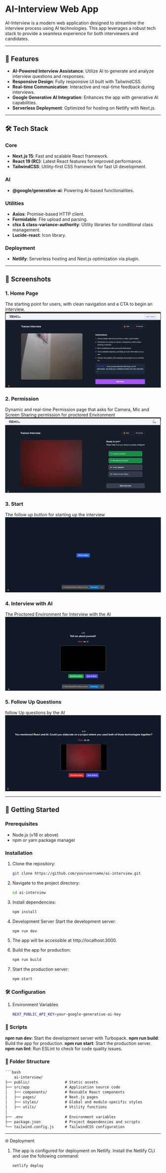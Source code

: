 # AI-Interview Web App

AI-Interview is a modern web application designed to streamline the interview process using AI technologies. This app leverages a robust tech stack to provide a seamless experience for both interviewers and candidates.

---

## 🚀 Features
- **AI-Powered Interview Assistance**: Utilize AI to generate and analyze interview questions and responses.
- **Responsive Design**: Fully responsive UI built with TailwindCSS.
- **Real-time Communication**: Interactive and real-time feedback during interviews.
- **Google Generative AI Integration**: Enhances the app with generative AI capabilities.
- **Serverless Deployment**: Optimized for hosting on Netlify with Next.js.

---

## 🛠️ Tech Stack
### Core
- **Next.js 15**: Fast and scalable React framework.
- **React 19 (RC)**: Latest React features for improved performance.
- **TailwindCSS**: Utility-first CSS framework for fast UI development.

### AI
- **@google/generative-ai**: Powering AI-based functionalities.

### Utilities
- **Axios**: Promise-based HTTP client.
- **Formidable**: File upload and parsing.
- **clsx & class-variance-authority**: Utility libraries for conditional class management.
- **Lucide-react**: Icon library.

### Deployment
- **Netlify**: Serverless hosting and Next.js optimization via plugin.

---

## 📸 Screenshots

### 1. **Home Page**
The starting point for users, with clean navigation and a CTA to begin an interview.
![Home Page](./public/Screenshots/Home.png)

### 2. **Permission**
Dynamic and real-time Permission page that asks for Camera, Mic and Screen Sharing permission for proctored Environment
![Permission Page](./public/Screenshots/Permission.png)

### 3. **Start**
The follow up button for starting up the interview
![Start](./public/Screenshots/Start%20interview.png)

### 4. **Interview with AI**
The Proctored Environment for Interview with the AI
![Interview with AI](./public/Screenshots/AI%20interview.png)

### 5. **Follow Up Questions**
follow Up questions by the AI
![Follow Up Questions](./public/Screenshots/Screenshot%202024-12-05%20223430.png)


---

## 🚀 Getting Started

### Prerequisites
- Node.js (v18 or above)
- npm or yarn package manager

### Installation
1. Clone the repository:
   ```bash
   git clone https://github.com/yourusername/ai-interview.git

2. Navigate to the project directory:
   ```bash
   cd ai-interview

3. Install dependencies:
   ```bash
   npm install

4. Development Server
    Start the development server:
   ```bash
   npm run dev

5. The app will be accessible at http://localhost:3000.

6. Build the app for production:
    ```bash
   npm run build

7. Start the production server:
    ```bash
   npm start
   
### 🛠️ Configuration

1. Environment Variables
    ```bash
    NEXT_PUBLIC_API_KEY=your-google-generative-ai-key

### 📝 Scripts
**npm run dev**: Start the development server with Turbopack.
**npm run build**: Build the app for production.
**npm run start**: Start the production server.
**npm run lint**: Run ESLint to check for code quality issues.

### 📂 Folder Structure
    ```bash
        ai-interview/
    ├── public/                # Static assets
    ├── src/app                # Application source code
    │   ├── components/        # Reusable React components
    │   ├── pages/             # Next.js pages
    │   ├── styles/            # Global and module-specific styles
    │   ├── utils/             # Utility functions
    │     
    ├── .env                   # Environment variables
    ├── package.json           # Project dependencies and scripts
    └── tailwind.config.js     # TailwindCSS configuration

----------------------------------


🌐 Deployment
1. The app is configured for deployment on Netlify. Install the Netlify CLI and use the following command:
    ```bash
    netlify deploy

